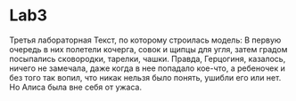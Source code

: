 # Lab3
Третья лабораторная
Текст, по которому строилась модель:
В первую очередь в них полетели кочерга, совок и щипцы для угля, 
затем градом посыпались сковородки, тарелки, чашки. Правда, Герцогиня, казалось, ничего не замечала, 
даже когда в нее попадало кое-что, а ребеночек и без того так вопил, что никак нельзя было понять, ушибли его или нет. 
Но Алиса была вне себя от ужаса.
